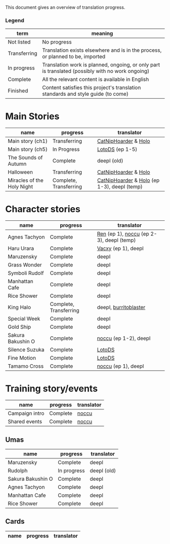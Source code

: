 This document gives an overview of translation progress.  

### Legend
term | meaning
--- | ---
Not listed | No progress
Transferring | Translation exists elsewhere and is in the process, or planned to be, imported
In progress | Translation work is planned, ongoing, or only part is translated (possibly with no work ongoing)
Complete | All the relevant content is available in English
Finished | Content satisfies this project's translation standards and style guide (to come)

# Main Stories
name | progress | translator
--- | --- | ---
Main story (ch1) | Transferring | [CatNipHoarder][] & [Holo][]
Main story (ch5) | In Progress | [LotoDS][] (ep 1-5)
The Sounds of Autumn | Complete | deepl (old)
Halloween | Transferring | [CatNipHoarder][] & [Holo][]
Miracles of the Holy Night | Complete, Transferring | [CatNipHoarder][] & [Holo][] (ep 1-3), deepl (temp)

# Character stories
name | progress | translator
--- | --- | ---
Agnes Tachyon | Complete | [Ren][] (ep 1), [noccu][] (ep 2-3), deepl (temp)
Haru Urara | Complete | [Vacxy][] (ep 1), deepl
Maruzensky | Complete | deepl
Grass Wonder | Complete | deepl
Symboli Rudolf | Complete | deepl
Manhattan Cafe | Complete | deepl
Rice Shower  | Complete | deepl
King Halo | Complete, Transferring | deepl, [burritoblaster][]
Special Week | Complete | deepl
Gold Ship | Complete | deepl
Sakura Bakushin O | Complete | [noccu][] (ep 1-2), deepl
Silence Suzuka | Complete | [LotoDS][]
Fine Motion | Complete | [LotoDS][]
Tamamo Cross | Complete | [noccu][] (ep 1), deepl


# Training story/events
name | progress | translator
--- | --- | ---
Campaign intro | Complete | [noccu][]
Shared events | Complete | [noccu][]

## Umas
name | progress | translator
--- | --- | ---
Maruzensky | Complete | deepl
Rudolph | In progress | deepl (old)
Sakura Bakushin O | Complete | deepl
Agnes Tachyon | Complete | deepl
Manhattan Cafe | Complete | deepl
Rice Shower | Complete | deepl

## Cards
name | progress | translator
--- | --- | ---


[noccu]: https://ko-fi.com/noccyu
[Ren]: https://watatomo.github.io/tl/
[Holo]: https://www.youtube.com/channel/UC1sbBH3dYW5K-WVKjFF2uEA
[CatNipHoarder]: https://twitter.com/CatNipHoarder
[Vacxy]: https://ko-fi.com/mobagetranslations
[burritoblaster]: https://twitter.com/burritoblaster
[LotoDS]: https://www.youtube.com/user/LotoDS